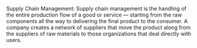 Supply Chain Management:
Supply chain management is the handling of the entire production flow of a good or service — starting from the raw components all the way to delivering the final product to the consumer. A company creates a network of suppliers that move the product along from the suppliers of raw materials to those organizations that deal directly with users.
